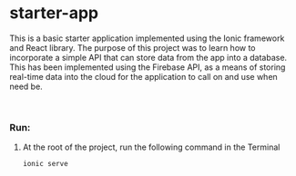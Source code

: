 # starter-app
This is a basic starter application implemented using the Ionic framework and React library. The purpose of this project was to learn how to incorporate a simple API that can store data from the app into a database. This has been implemented using the Firebase API, as a means of storing real-time data into the cloud for the application to call on and use when need be. 

<br>

### Run:

1. At the root of the project, run the following command in the Terminal
   
   `ionic serve`
